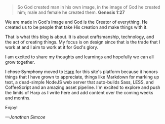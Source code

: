 > So God created man in his own image,
  in the image of God he created him;
  male and female he created them.
> **Genesis 1:27**

We are made in God's image and God is the Creator of everything. He created us to be people that take His creation and make things with it.

That is what this blog is about. It is about craftsmanship, technology, and the act of creating things. My focus is on design since that is the trade that I work at and I aim to work at it for God's glory.

I am excited to share my thoughts and learnings and hopefully we can all grow together.

I <del>chose Symphony</del> moved to [Harp](http://harpjs.com) for this site's platform because it honors things that I have grown to appreciate, things like Markdown for marking up text, a dead-simple NodeJS web server that auto-builds Sass, LESS, and CoffeeScript and an amazing asset pipeline. I'm excited to explore and push the limits of Harp as I write here and add content over the coming weeks and months.

Enjoy!

*—Jonathan Simcoe*